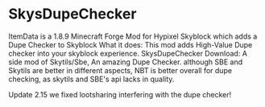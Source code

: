 # SkysDupeChecker
ItemData is a 1.8.9 Minecraft Forge Mod for Hypixel Skyblock which adds a Dupe Checker to Skyblock
What it does:
This mod adds High-Value Dupe checker into your skyblock experience.
SkysDupeChecker Download: A side mod of Skytils/Sbe, An amazing Dupe Checker. although SBE and Skytils are better in different aspects, NBT is better overall for dupe checking, as skytils and SBE's api lacks in quality.

Update 2.15 we fixed lootsharing interfering with the dupe checker!
